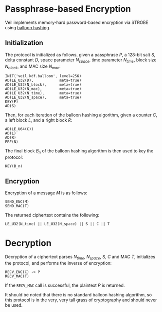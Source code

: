 # Passphrase-based Encryption

Veil implements memory-hard password-based encryption via STROBE using [balloon hashing][bh].

## Initialization

The protocol is initialized as follows, given a passphrase $P$, a 128-bit salt $S$, delta constant $D$, space parameter
$N_{space}$, time parameter $N_{time}$, block size $N_{block}$, and MAC size $N_{mac}$:

```text
INIT('veil.kdf.balloon', level=256)
AD(LE_U32(D),            meta=true)
AD(LE_U32(N_block),      meta=true)
AD(LE_U32(N_mac),        meta=true)
AD(LE_U32(N_time),       meta=true)
AD(LE_U32(N_space),      meta=true)
KEY(P)
AD(S)
```

Then, for each iteration of the balloon hashing algorithm, given a counter $C$, a left block $L$, and a right block $R$:

```text
AD(LE_U64(C))
AD(L)
AD(R)
PRF(N)
```

The final block $B_n$ of the balloon hashing algorithm is then used to key the protocol:

```text
KEY(B_n)
```

## Encryption

Encryption of a message $M$ is as follows:

```text
SEND_ENC(M)
SEND_MAC(T)
```

The returned ciphertext contains the following:

```text
LE_U32(N_time) || LE_U32(N_space) || S || C || T
```

# Decryption

Decryption of a ciphertext parses $N_{time}$, $N_{space}$, $S$, $C$ and MAC $T$, initializes the protocol, and performs
the inverse of encryption:

```text
RECV_ENC(C) -> P
RECV_MAC(T)
```

If the `RECV_MAC` call is successful, the plaintext $P$ is returned.

It should be noted that there is no standard balloon hashing algorithm, so this protocol is in the very, very tall grass
of cryptography and should never be used.


[bh]: https://eprint.iacr.org/2016/027.pdf